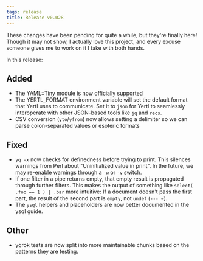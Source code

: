 ```yaml
---
tags: release
title: Release v0.028
---
```


These changes have been pending for quite a while, but they're finally
here! Though it may not show, I actually love this project, and every
excuse someone gives me to work on it I take with both hands.

In this release:

## Added

* The YAML::Tiny module is now officially supported
* The YERTL_FORMAT environment variable will set the default format
  that Yertl uses to communicate. Set it to `json` for Yertl to
  seamlessly interoperate with other JSON-based tools like `jq` and
  `recs`.
* CSV conversion (`yto`/`yfrom`) now allows setting a delimiter so
  we can parse colon-separated values or esoteric formats

## Fixed

* `yq -x` now checks for definedness before trying to print. This
  silences warnings from Perl about "Uninitialized value in print".
  In the future, we may re-enable warnings through a `-w` or `-v`
  switch.
* If one filter in a pipe returns empty, that empty result is
  propagated through further filters. This makes the output of
  something like `select( .foo == 1 ) | .bar` more intuitive: If
  a document doesn't pass the first part, the result of the second
  part is `empty`, not `undef` (`--- ~`).
* The `ysql` helpers and placeholders are now better documented in
  the ysql guide.

## Other

* ygrok tests are now split into more maintainable chunks based on
  the patterns they are testing.
